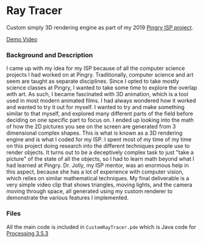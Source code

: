 # Ray Tracer
Custom simply 3D rendering engine as part of my 2019 [Pingry ISP project](https://www.pingry.org/teaching-learning/upper-school/the-pingry-independent-senior-project).

[Demo Video](https://youtu.be/qZ-yG2kiIX8)

### Background and Description
I came up with my idea for my ISP because of all the computer science projects I had worked on at Pingry. Traditionally, computer science and art seem are taught as separate disciplines. Since I opted to take mostly science classes at Pingry, I wanted to take some time to explore the overlap with art. As such, I became fascinated with 3D animation, which is a tool used in most modern animated films. I had always wondered how it worked and wanted to try it out for myself. I wanted to try and make something similar to that myself, and explored many different parts of the field before deciding on one specific part to focus on.
I ended up looking into the math of how the 2D pictures you see on the screen are generated from 3 dimensional complex shapes. This is what is known as a 3D rendering engine and is what I coded for my ISP. I spent most of my time of my time on this project doing research into the different techniques people use to render objects. It turns out to be a deceptively complex task to just "take a picture" of the state of all the objects, so I had to learn math beyond what I had learned at Pingry. Dr. Jolly, my ISP mentor, was an enormous help in this aspect, because she has a lot of experience with computer vision, which relies on similar mathematical techniques. 
My final deliverable is a very simple video clip that shows triangles, moving lights, and the camera moving through space, all generated using my custom renderer to demonstrate the various features I implemented.

### Files
 All the main code is included in `CustomRayTracer.pde` which is Java code for [Processing 3.5.3](https://processing.org/)
